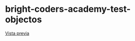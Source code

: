# bright-coders-academy-test-objectos
[Vista previa](https://angelsalvadormx.github.io/magma_test_2/)
